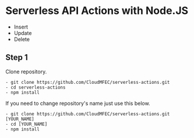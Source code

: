 # Serverless API Actions with Node.JS

 - Insert
 - Update
 - Delete

## Step 1
Clone repository.
```
- git clone https://github.com/CloudMFEC/serverless-actions.git
- cd serverless-actions
- npm install
```

If you need to change repository's name just use this below.
```
- git clone https://github.com/CloudMFEC/serverless-actions.git [YOUR_NAME]
- cd [YOUR_NAME]
- npm install
```
